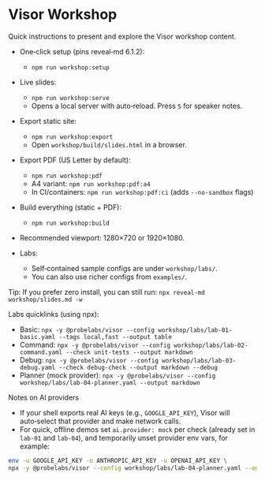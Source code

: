 Visor Workshop
===============

Quick instructions to present and explore the Visor workshop content.

 - One‑click setup (pins reveal‑md 6.1.2):
   - `npm run workshop:setup`
- Live slides:
  - `npm run workshop:serve`
  - Opens a local server with auto‑reload. Press `S` for speaker notes.

- Export static site:
  - `npm run workshop:export`
  - Open `workshop/build/slides.html` in a browser.

- Export PDF (US Letter by default):
  - `npm run workshop:pdf`
  - A4 variant: `npm run workshop:pdf:a4`
  - In CI/containers: `npm run workshop:pdf:ci` (adds `--no-sandbox` flags)

- Build everything (static + PDF):
  - `npm run workshop:build`

- Recommended viewport: 1280×720 or 1920×1080.

- Labs:
  - Self‑contained sample configs are under `workshop/labs/`.
  - You can also use richer configs from `examples/`.

Tip: If you prefer zero install, you can still run:
`npx reveal-md workshop/slides.md -w`

Labs quicklinks (using npx):
- Basic: `npx -y @probelabs/visor --config workshop/labs/lab-01-basic.yaml --tags local,fast --output table`
- Command: `npx -y @probelabs/visor --config workshop/labs/lab-02-command.yaml --check unit-tests --output markdown`
- Debug: `npx -y @probelabs/visor --config workshop/labs/lab-03-debug.yaml --check debug-check --output markdown --debug`
- Planner (mock provider): `npx -y @probelabs/visor --config workshop/labs/lab-04-planner.yaml --output markdown`

Notes on AI providers
- If your shell exports real AI keys (e.g., `GOOGLE_API_KEY`), Visor will auto‑select that provider and make network calls.
- For quick, offline demos set `ai.provider: mock` per check (already set in `lab-01` and `lab-04`), and temporarily unset provider env vars, for example:

```bash
env -u GOOGLE_API_KEY -u ANTHROPIC_API_KEY -u OPENAI_API_KEY \
npx -y @probelabs/visor --config workshop/labs/lab-04-planner.yaml --output markdown
```

